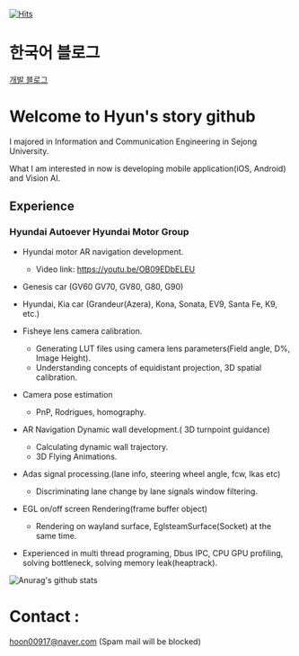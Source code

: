 [![Hits](https://hits.seeyoufarm.com/api/count/incr/badge.svg?url=https%3A%2F%2Fgithub.com%2Fhyunstory&count_bg=%2379C83D&title_bg=%23555555&icon=&icon_color=%23E7E7E7&title=hits&edge_flat=false)](https://hits.seeyoufarm.com)


# 한국어 블로그
[개발 블로그]







# Welcome to Hyun's story github

I majored in Information and Communication Engineering in Sejong University.

What I am interested in now is developing mobile application(iOS, Android) and Vision AI.


## Experience
### Hyundai Autoever Hyundai Motor Group
- Hyundai motor AR navigation development.
  - Video link: https://youtu.be/OB09EDbELEU

- Genesis car (GV60 GV70, GV80, G80, G90)
- Hyundai, Kia car (Grandeur(Azera), Kona, Sonata, EV9, Santa Fe, K9, etc.)

- Fisheye lens camera calibration.
  - Generating LUT files using camera lens parameters(Field angle, D%, Image Height).
  - Understanding concepts of equidistant projection, 3D spatial calibration.

- Camera pose estimation
  - PnP, Rodrigues, homography.

- AR Navigation Dynamic wall development.( 3D turnpoint guidance)
  - Calculating dynamic wall trajectory.
  - 3D Flying Animations.

- Adas signal processing.(lane info, steering wheel angle, fcw, lkas etc)
  - Discriminating lane change by lane signals window filtering.

- EGL on/off screen Rendering(frame buffer object)
  - Rendering on wayland surface, EglsteamSurface(Socket) at the same time. 

- Experienced in multi thread programing, Dbus IPC, CPU GPU profiling, solving bottleneck, solving memory leak(heaptrack).


![Anurag's github stats](https://github-readme-stats.vercel.app/api?username=hyunstory&count_private=true&show_icons=true)





# Contact : 
hoon00917@naver.com
(Spam mail will be blocked)







[개발 블로그]: <https://rolypolytoy.tistory.com/>




